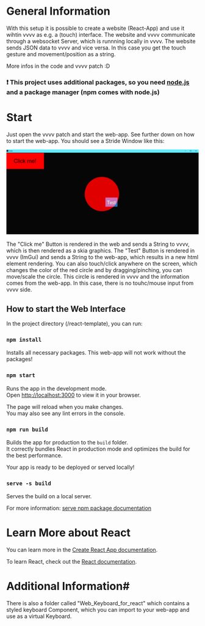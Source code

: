# General Information

With this setup it is possible to create a website (React-App) and use it wihtin vvvv as e.g. a (touch) interface.
The website and vvvv communicate through a websocket Server, which is runnning locally in vvvv.
The website sends JSON data to vvvv and vice versa.
In this case you get the touch gesture and movement/position as a string.

More infos in the code and vvvv patch :D

### :exclamation: This project uses additional packages, so you need [node.js](https://nodejs.org/en/download) and a package manager (npm comes with node.js)

# Start

Just open the vvvv patch and start the web-app. See further down on how to start the web-app. You should see a Stride Window like this:

![Stride window on start](image.png)

The "Click me" Button is rendered in the web and sends a String to vvvv, which is then rendered as a skia graphics. 
The "Test" Button is rendered in vvvv (ImGui) and sends a String to the web-app, which results in a new html element rendering.
You can also touch/click anywhere on the screen, which changes the color of the red circle and by dragging/pinching, you can move/scale the circle. This circle is rendered in vvvv and the information comes from the web-app. In this case, there is no touhc/mouse input from vvvv side.


## How to start the Web Interface

In the project directory (/react-template), you can run:

### `npm install`

Installs all necessary packages. This web-app will not work without the packages!

### `npm start`

Runs the app in the development mode.\
Open [http://localhost:3000](http://localhost:3000) to view it in your browser.

The page will reload when you make changes.\
You may also see any lint errors in the console.

### `npm run build`

Builds the app for production to the `build` folder.\
It correctly bundles React in production mode and optimizes the build for the best performance.

Your app is ready to be deployed or served locally!

### `serve -s build`

Serves the build on a local server.

For more information:
[serve npm package documentation](https://www.npmjs.com/package/serve)

# Learn More about React

You can learn more in the [Create React App documentation](https://facebook.github.io/create-react-app/docs/getting-started).

To learn React, check out the [React documentation](https://reactjs.org/).

# Additional Information#

There is also a folder called "Web_Keyboard_for_react" which contains a styled keyboard Component, which you can import to your web-app and use as a virtual Keyboard.
